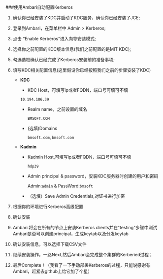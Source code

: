 ###使用Ambari自动配置Kerberos

1. 确认你已经安装了KDC并启动了KDC服务，确认你已经安装了JCE;

2. 登录到Ambari，在菜单栏中 Admin > Kerberos;

3. 点击 “Enable Kerberos”进入向导安装模式;

4. 选择你之前配置的KDC版本信息(我们之前配置的是MIT KDC);

5. 勾选选框确认已经完成了Kerberos安装前的准备事项;

6. 填写KDC相关配置信息(这里假设你已经按照我们之前的步骤安装了KDC)
   
     * **KDC**
       - KDC Host，可填写ip或者FQDN，端口号可填可不填
        
        `10.194.186.39`
       - Realm name，之前设置的域名
         
         `BMSOFT.COM`
       - (选填)Domains
       
         `bmsoft.com,bmsoft.com`
     * **Kadmin**
       -  Kadmin Host,可填写ip或者FQDN，端口号可填可不填
       
           `hdp39`
       - Admin principal & password，安装KDC服务器时创建的用户和密码
       
           Admin:`admin` &  PassWord:`bmsoft`
           
       - （选填）Save Admin Credentials,对证书进行加密
           
7. 根据你的环境进行Kerberos高级配置

8. 确认安装

9. Ambari 将会在所有的节点上安装Kerberos clients并在"testing"步骤中测试Ambari是否可以创建principal，生成keytab以及分发keytab

10. 确认安装信息，可以选择下载CSV文件

11. 继续安装操作，一路Next,然后Ambari会完成整个集群的Kerberied过程；

12. 最后Complete！（我看了一下手动部署Kerberos的过程，只能说感谢有Ambari，赶紧去github上给它加了个星）

